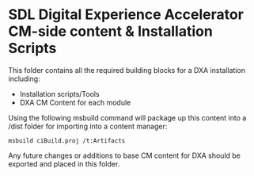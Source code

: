 SDL Digital Experience Accelerator CM-side content & Installation Scripts
===

This folder contains all the required building blocks for a DXA installation including:

* Installation scripts/Tools
* DXA CM Content for each module
  
Using the following msbuild command will package up this content into a /dist folder for importing into a content manager:
```
msbuild ciBuild.proj /t:Artifacts
```

Any future changes or additions to base CM content for DXA should be exported and placed in this folder.
